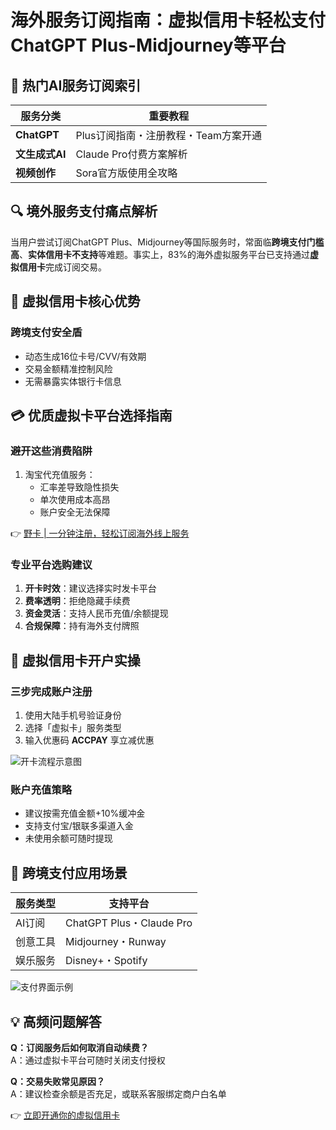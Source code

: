 # 海外服务订阅指南：虚拟信用卡轻松支付ChatGPT Plus-Midjourney等平台

## 📌 热门AI服务订阅索引
| 服务分类      | 重要教程                      |
|--------------|-----------------------------|
| **ChatGPT**  | Plus订阅指南・注册教程・Team方案开通 |
| **文生成式AI** | Claude Pro付费方案解析      |
| **视频创作**  | Sora官方版使用全攻略         |

## 🔍 境外服务支付痛点解析
当用户尝试订阅ChatGPT Plus、Midjourney等国际服务时，常面临**跨境支付门槛高**、**实体信用卡不支持**等难题。事实上，83%的海外虚拟服务平台已支持通过**虚拟信用卡**完成订阅交易。

## 🚀 虚拟信用卡核心优势
### 跨境支付安全盾
- 动态生成16位卡号/CVV/有效期
- 交易金额精准控制风险
- 无需暴露实体银行卡信息

## 💳 优质虚拟卡平台选择指南
### 避开这些消费陷阱
1. 淘宝代充值服务：
   - 汇率差导致隐性损失
   - 单次使用成本高昂
   - 账户安全无法保障

👉 [野卡 | 一分钟注册，轻松订阅海外线上服务](https://bbtdd.com/yeka)  

### 专业平台选购建议
1. **开卡时效**：建议选择实时发卡平台
2. **费率透明**：拒绝隐藏手续费
3. **资金灵活**：支持人民币充值/余额提现
4. **合规保障**：持有海外支付牌照

## 📝 虚拟信用卡开户实操
### 三步完成账户注册
1. 使用大陆手机号验证身份
2. 选择「虚拟卡」服务类型 
3. 输入优惠码 **ACCPAY** 享立减优惠

![开卡流程示意图](https://bbtdd.com/wp-content/uploads/img/11991895951.webp)

### 账户充值策略
- 建议按需充值金额+10%缓冲金
- 支持支付宝/银联多渠道入金
- 未使用余额可随时提现

## 🔗 跨境支付应用场景
| 服务类型       | 支持平台                  |
|---------------|-------------------------|
| AI订阅        | ChatGPT Plus・Claude Pro |
| 创意工具       | Midjourney・Runway      |
| 娱乐服务       | Disney+・Spotify        |

![支付界面示例](https://bbtdd.com/wp-content/uploads/img/715030371460079.webp)

## 💡 高频问题解答
**Q：订阅服务后如何取消自动续费？**  
A：通过虚拟卡平台可随时关闭支付授权

**Q：交易失败常见原因？**  
A：建议检查余额是否充足，或联系客服绑定商户白名单

👉 [立即开通你的虚拟信用卡](https://bbtdd.com/yeka)